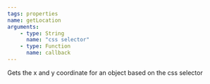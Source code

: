 ```yaml
---
tags: properties
name: getLocation
arguments:
    - type: String
      name: "css selector"
    - type: Function
      name: callback
---
```


Gets the x and y coordinate for an object based on the css selector